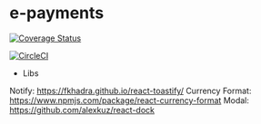 # e-payments

<a href='https://coveralls.io/github/glauroqj/e-payments?branch=master'>
  <img src='https://coveralls.io/repos/github/glauroqj/e-payments/badge.svg?branch=master' alt='Coverage Status' />
</a>

[![CircleCI](https://circleci.com/gh/glauroqj/e-payments/tree/master.svg?style=svg)](https://circleci.com/gh/glauroqj/e-payments/tree/master)

- Libs

Notify: https://fkhadra.github.io/react-toastify/
Currency Format: https://www.npmjs.com/package/react-currency-format
Modal: https://github.com/alexkuz/react-dock